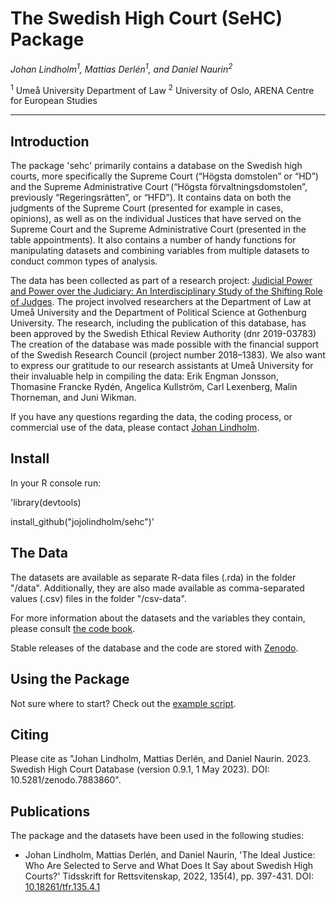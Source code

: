 # The Swedish High Court (SeHC) Package

_Johan Lindholm<sup>1</sup>, Mattias Derlén<sup>1</sup>, and Daniel Naurin<sup>2</sup>_

<sup>1</sup> Umeå University Department of Law
<sup>2</sup> University of Oslo, ARENA Centre for European Studies

------------------

## Introduction

The package 'sehc' primarily contains a database on the Swedish high courts, more specifically the Supreme Court (“Högsta domstolen” or “HD”) and the Supreme Administrative Court (“Högsta förvaltningsdomstolen”, previously “Regeringsrätten”, or “HFD”). It contains data on both the judgments of the Supreme Court (presented for example in cases, opinions), as well as on the individual Justices that have served on the Supreme Court and the Supreme Administrative Court (presented in the table appointments). It also contains a number of handy functions for manipulating datasets and combining variables from multiple datasets to conduct common types of analysis. 

The data has been collected as part of a research project: [Judicial Power and Power over the Judiciary: An Interdisciplinary Study of the Shifting Role of Judges](https://www.umu.se/en/research/projects/judicial-power-and-power-over-the-judiciary-an-interdisciplinary-study-of-the-shifting-role-of-judges-/). The project involved researchers at the Department of Law at Umeå University and the Department of Political Science at Gothenburg University. The research, including the publication of this database, has been approved by the Swedish Ethical Review Authority (dnr 2019-03783) The creation of the database was made possible with the financial support of the Swedish Research Council (project number 2018–1383). We also want to express our gratitude to our research assistants at Umeå University for their invaluable help in compiling the data: Erik Engman Jonsson, Thomasine Francke Rydén, Angelica Kullström, Carl Lexenberg, Malin Thorneman, and Juni Wikman.

If you have any questions regarding the data, the coding process, or commercial use of the data, please contact [Johan Lindholm](mailto:johan.lindholm@umu.se).

## Install

In your R console run:
 
'library(devtools)

install_github("jojolindholm/sehc")'

## The Data

The datasets are available as separate R-data files (.rda) in the folder "/data". Additionally, they are also made available as comma-separated values (.csv) files in the folder "/csv-data".

For more information about the datasets and the variables they contain, please consult [the code book](sehc_code_book.pdf).

Stable releases of the database and the code are stored with [Zenodo](https://zenodo.org/account/settings/github/repository/jojolindholm/sehc).

## Using the Package

Not sure where to start? Check out the [example script](example.R).

## Citing

Please cite as "Johan Lindholm, Mattias Derlén, and Daniel Naurin. 2023. Swedish High Court Database (version 0.9.1, 1 May 2023). DOI:  10.5281/zenodo.7883860".

## Publications

The package and the datasets have been used in the following studies:
* Johan Lindholm, Mattias Derlén, and Daniel Naurin, 'The Ideal Justice: Who Are Selected to Serve and What Does It Say about Swedish High Courts?' Tidsskrift for Rettsvitenskap, 2022, 135(4), pp. 397-431. DOI: [10.18261/tfr.135.4.1](https://doi.org/10.18261/tfr.135.4.1)